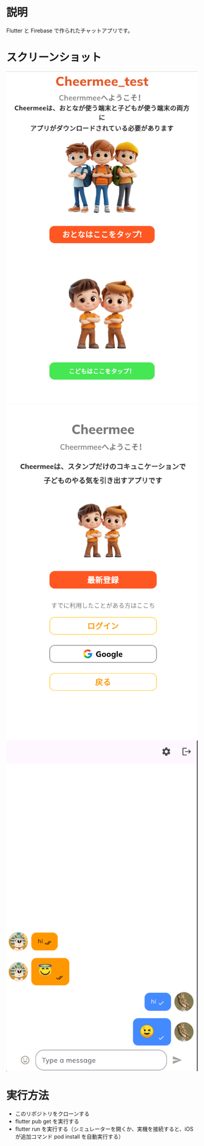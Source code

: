 # 説明

Flutter と Firebase で作られたチャットアプリです。

# スクリーンショット

![alt text](image-1.png)
![alt text](image-2.png)
![alt text](image-3.png)

# 実行方法

- このリポジトリをクローンする
- flutter pub get を実行する
- flutter run を実行する（シミュレーターを開くか、実機を接続すると、iOS が追加コマンド pod install を自動実行する）
